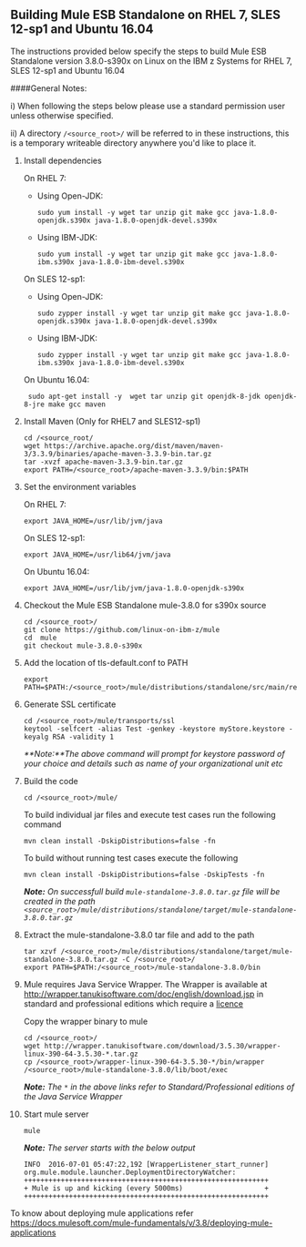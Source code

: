 <!---PACKAGE:Mule--->
<!---DISTRO:SLES 12:3.8.x--->
<!---DISTRO:RHEL 7.1:3.8.x--->
<!---DISTRO:Ubuntu 16.x:3.8.x--->

## Building Mule ESB Standalone on RHEL 7, SLES 12-sp1 and Ubuntu 16.04

The instructions provided below specify the steps to build Mule ESB Standalone version 3.8.0-s390x on Linux on the IBM z Systems for RHEL 7, SLES 12-sp1 and Ubuntu 16.04

####General Notes:

i) When following the steps below please use a standard permission user unless otherwise specified.

ii) A directory `/<source_root>/` will be referred to in these instructions, this is a temporary writeable directory anywhere you'd like to place it. 


1. Install dependencies

	On RHEL 7:
     			
	* Using Open-JDK:
	
		```
		sudo yum install -y wget tar unzip git make gcc java-1.8.0-openjdk.s390x java-1.8.0-openjdk-devel.s390x 
		```
	* Using IBM-JDK:
	
		```
		sudo yum install -y wget tar unzip git make gcc java-1.8.0-ibm.s390x java-1.8.0-ibm-devel.s390x
		```	
		
    On SLES 12-sp1:
				
	* Using Open-JDK:
		
		```
		sudo zypper install -y wget tar unzip git make gcc java-1.8.0-openjdk.s390x java-1.8.0-openjdk-devel.s390x 
		```
	* Using IBM-JDK:
	
		```
		sudo zypper install -y wget tar unzip git make gcc java-1.8.0-ibm.s390x java-1.8.0-ibm-devel.s390x
		```
		
	On Ubuntu 16.04:
    
        sudo apt-get install -y  wget tar unzip git openjdk-8-jdk openjdk-8-jre make gcc maven

2.  Install Maven (Only for RHEL7 and SLES12-sp1)
	
		cd /<source_root/
		wget https://archive.apache.org/dist/maven/maven-3/3.3.9/binaries/apache-maven-3.3.9-bin.tar.gz
		tar -xvzf apache-maven-3.3.9-bin.tar.gz
		export PATH=/<source_root>/apache-maven-3.3.9/bin:$PATH
	
3.  Set the environment variables

	On RHEL 7:   		
	
		export JAVA_HOME=/usr/lib/jvm/java    
	   
	
	On SLES 12-sp1:   		
		
	
		export JAVA_HOME=/usr/lib64/jvm/java    
	  
	
	On Ubuntu 16.04:       		
	
		export JAVA_HOME=/usr/lib/jvm/java-1.8.0-openjdk-s390x
	
4.  Checkout the Mule ESB Standalone mule-3.8.0 for s390x source

		cd /<source_root>/
		git clone https://github.com/linux-on-ibm-z/mule
		cd  mule
		git checkout mule-3.8.0-s390x
		
5.  Add the location of tls-default.conf to PATH  

		export PATH=$PATH:/<source_root>/mule/distributions/standalone/src/main/resources/conf

6.  Generate SSL certificate   

        cd /<source_root>/mule/transports/ssl
		keytool -selfcert -alias Test -genkey -keystore myStore.keystore -keyalg RSA -validity 1
    
	_**Note:**The above command will prompt for keystore password of your choice and details such as name of your organizational unit etc_

7.  Build the code
        
		cd /<source_root>/mule/
		
	To build individual jar files and execute test cases run the following command    
		
		mvn clean install -DskipDistributions=false -fn     
				
	
	To build without running test cases execute the following    
		
		mvn clean install -DskipDistributions=false -DskipTests -fn
				
	
	 _**Note:** On successfull build `mule-standalone-3.8.0.tar.gz` file will be created in the path `<source_root>/mule/distributions/standalone/target/mule-standalone-3.8.0.tar.gz`_

8.  Extract the mule-standalone-3.8.0 tar file and add to the path

		tar xzvf /<source_root>/mule/distributions/standalone/target/mule-standalone-3.8.0.tar.gz -C /<source_root>/
		export PATH=$PATH:/<source_root>/mule-standalone-3.8.0/bin
		
9.  Mule requires Java Service Wrapper.
    The Wrapper is available at http://wrapper.tanukisoftware.com/doc/english/download.jsp in standard and professional editions which require a [licence](https://wrapper.tanukisoftware.com/doc/english/licenseOverview.html)
    
    Copy the wrapper binary to mule
      
	    cd /<source_root>/
		wget http://wrapper.tanukisoftware.com/download/3.5.30/wrapper-linux-390-64-3.5.30-*.tar.gz  
	    cp /<source_root>/wrapper-linux-390-64-3.5.30-*/bin/wrapper /<source_root>/mule-standalone-3.8.0/lib/boot/exec
	
	_**Note:** The `*` in the above links refer to Standard/Professional editions of the Java Service Wrapper_
	
10. Start mule server 
	
		mule

    _**Note:** The server starts with the below output_
	```
	INFO  2016-07-01 05:47:22,192 [WrapperListener_start_runner] org.mule.module.launcher.DeploymentDirectoryWatcher:
	++++++++++++++++++++++++++++++++++++++++++++++++++++++++++++
	+ Mule is up and kicking (every 5000ms)                    +
	++++++++++++++++++++++++++++++++++++++++++++++++++++++++++++
    ```
To know about deploying mule applications refer https://docs.mulesoft.com/mule-fundamentals/v/3.8/deploying-mule-applications
